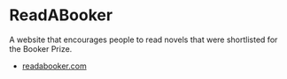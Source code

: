 # ReadABooker

A website that encourages people to read novels that were shortlisted
for the Booker Prize.

* [readabooker.com](httpd://readabooker.com/)
